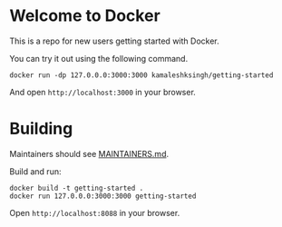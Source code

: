 # Welcome to Docker

This is a repo for new users getting started with Docker.

You can try it out using the following command.
```
docker run -dp 127.0.0.0:3000:3000 kamaleshksingh/getting-started
```
And open `http://localhost:3000` in your browser.

# Building

Maintainers should see [MAINTAINERS.md](MAINTAINERS.md).

Build and run:
```
docker build -t getting-started . 
docker run 127.0.0.0:3000:3000 getting-started
```
Open `http://localhost:8088` in your browser.
